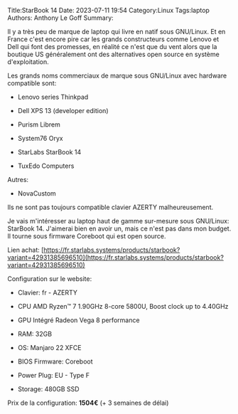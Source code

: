 ﻿Title:StarBook 14
Date: 2023-07-11 19:54
Category:Linux
Tags:laptop
Authors: Anthony Le Goff
Summary:

Il y a très peu de marque de laptop qui livre en natif sous GNU/Linux. Et en France c'est encore pire car les grands constructeurs comme Lenovo et Dell qui font des promesses, en réalité ce n'est que du vent alors que la boutique US généralement ont des alternatives open source en système d'exploitation.  

Les grands noms commerciaux de marque sous GNU/Linux avec hardware compatible sont:  

*   Lenovo series Thinkpad  
    
*   Dell XPS 13 (developer edition)  
    
*   Purism Librem  
    
*   System76 Oryx  
    
*   StarLabs StarBook 14  

*   TuxEdo Computers
    
Autres:

*   NovaCustom

Ils ne sont pas toujours compatible clavier AZERTY malheureusement.  

Je vais m'intéresser au laptop haut de gamme sur-mesure sous GNU/Linux: StarBook 14. J'aimerai bien en avoir un, mais ce n'est pas dans mon budget. Il tourne sous firmware Coreboot qui est open source.  

Lien achat: [https://fr.starlabs.systems/products/starbook?variant=42931385696510](https://fr.starlabs.systems/products/starbook?variant=42931385696510)  

Configuration sur le website:  

*   Clavier: fr - AZERTY  
    
*   CPU AMD Ryzen™ 7 1.90GHz 8-core 5800U, Boost clock up to 4.40GHz  
    
*   GPU Intégré Radeon Vega 8 performance  
    
*   RAM: 32GB  
    
*   OS: Manjaro 22 XFCE  
    
*   BIOS Firmware: Coreboot  
    
*   Power Plug: EU - Type F  
    
*   Storage: 480GB SSD  
    

Prix de la configuration: **1504€** (+ 3 semaines de délai)